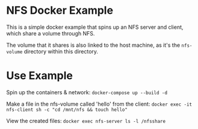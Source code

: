# NFS Docker Example
This is a simple docker example that spins up an NFS server and client, which share a volume through NFS.

The volume that it shares is also linked to the host machine, as it's the `nfs-volume` directory within this directory.

# Use Example
Spin up the containers & network:
`docker-compose up --build -d`

Make a file in the nfs-volume called 'hello' from the client:
`docker exec -it nfs-client sh -c "cd /mnt/nfs && touch hello"`

View the created files:
`docker exec nfs-server ls -l /nfsshare`
